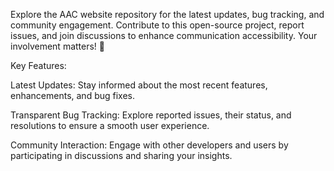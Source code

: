Explore the AAC website repository for the latest updates, bug tracking, and community engagement. Contribute to this open-source project, report issues, and join discussions to enhance communication accessibility. Your involvement matters! 🚀

Key Features:

Latest Updates: Stay informed about the most recent features, enhancements, and bug fixes.

Transparent Bug Tracking: Explore reported issues, their status, and resolutions to ensure a smooth user experience.

Community Interaction: Engage with other developers and users by participating in discussions and sharing your insights.
